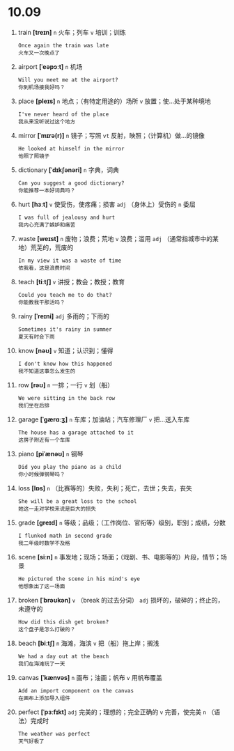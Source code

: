 # 10.09

1. train **[treɪn]** `n` 火车；列车 `v` 培训；训练

   ```
   Once again the train was late
   火车又一次晚点了
   ```

2. airport **[ˈeəpɔːt]** `n` 机场

   ```
   Will you meet me at the airport?
   你到机场接我好吗？
   ```

3. place **[pleɪs]** `n` 地点；（有特定用途的）场所 `v` 放置；使...处于某种境地

   ```
   I've never heard of the place
   我从来没听说过这个地方
   ```

4. mirror **[ˈmɪrə(r)]** `n` 镜子；写照 `vt` 反射，映照；（计算机）做...的镜像

   ```
   He looked at himself in the mirror
   他照了照镜子
   ```

5. dictionary **[ˈdɪkʃənəri]** `n` 字典，词典

   ```
   Can you suggest a good dictionary?
   你能推荐一本好词典吗？
   ```

6. hurt **[hɜːt]** `v` 使受伤，使疼痛；损害 `adj` （身体上）受伤的 `n` 委屈

   ```
   I was full of jealousy and hurt
   我内心充满了嫉妒和痛苦
   ```

7. waste **[weɪst]** `n` 废物；浪费；荒地 `v` 浪费；滥用 `adj` （通常指城市中的某地）荒芜的，荒废的

   ```
   In my view it was a waste of time
   依我看，这是浪费时间
   ```

8. teach **[tiːtʃ]** `v` 讲授；教会；教授；教育

   ```
   Could you teach me to do that?
   你能教我干那活吗？
   ```

9. rainy **[ˈreɪni]** `adj` 多雨的；下雨的

   ```
   Sometimes it's rainy in summer
   夏天有时会下雨
   ```

10. know **[nəʊ]** `v` 知道；认识到；懂得

    ```
    I don't know how this happened
    我不知道这事怎么发生的
    ```

11. row **[rəʊ]** `n` 一排；一行 `v` 划（船）

    ```
    We were sitting in the back row
    我们坐在后排
    ```

12. garage **[ˈɡærɑːʒ]** `n` 车库；加油站；汽车修理厂 `v` 把...送入车库

    ```
    The house has a garage attached to it
    这房子附近有一个车库
    ```

13. piano **[piˈænəʊ]** `n` 钢琴

    ```
    Did you play the piano as a child
    你小时候弹钢琴吗？
    ```

14. loss **[lɒs]** `n` （比赛等的）失败，失利；死亡，去世；失去，丧失

    ```
    She will be a great loss to the school
    她这一走对学校来说是巨大的损失
    ```

15. grade **[ɡreɪd]** `n` 等级；品级；（工作岗位、官衔等）级别，职别；成绩，分数

    ```
    I flunked math in second grade
    我二年级时数学不及格
    ```

16. scene **[siːn]** `n` 事发地；现场；场面；（戏剧、书、电影等的）片段，情节；场景

    ```
    He pictured the scene in his mind's eye
    他想象出了这一场面
    ```

17. broken **[ˈbrəʊkən]** `v` （break 的过去分词） `adj` 损坏的，破碎的；终止的，未遵守的

    ```
    How did this dish get broken?
    这个盘子是怎么打破的？
    ```

18. beach **[biːtʃ]** `n` 海滩，海滨 `v` 把（船）拖上岸；搁浅

    ```
    We had a day out at the beach
    我们在海滩玩了一天
    ```

19. canvas **[ˈkænvəs]** `n` 画布；油画；帆布 `v` 用帆布覆盖

    ```
    Add an import component on the canvas
    在画布上添加导入组件
    ```

20. perfect **[ˈpɜːfɪkt]** `adj` 完美的；理想的；完全正确的 `v` 完善，使完美 `n` （语法）完成时
    ```
    The weather was perfect
    天气好极了
    ```
